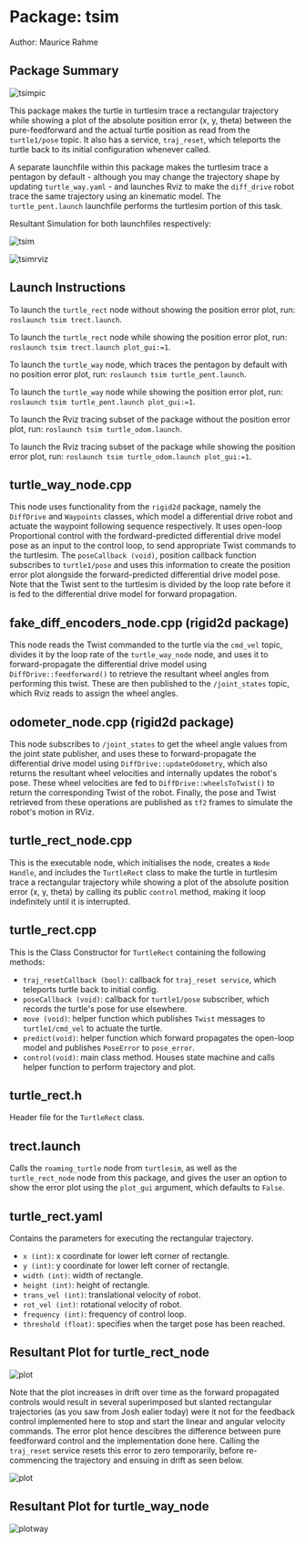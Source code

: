 # Package: tsim
Author: Maurice Rahme

## Package Summary

![tsimpic](media/traj_rect.png)

This package makes the turtle in turtlesim trace a rectangular trajectory while showing a plot of the absolute position error (x, y, theta) between the pure-feedforward and the actual turtle position as read from the `turtle1/pose` topic. It also has a service, `traj_reset`, which teleports the turtle back to its initial configuration whenever called.

A separate launchfile within this package makes the turtlesim trace a pentagon by default - although you may change the trajectory shape by updating `turtle_way.yaml` - and launches Rviz to make the `diff_drive` robot trace the same trajectory using an kinematic model. The `turtle_pent.launch` launchfile performs the turtlesim portion of this task.

Resultant Simulation for both launchfiles respectively:

![tsim](media/traj_rect.gif)

![tsimrviz](media/dd_turtle.gif)

## Launch Instructions
To launch the `turtle_rect` node without showing the position error plot, run: `roslaunch tsim trect.launch`.

To launch the `turtle_rect` node while showing the position error plot, run: `roslaunch tsim trect.launch plot_gui:=1`.

To launch the `turtle_way` node, which traces the pentagon by default with no position error plot, run: `roslaunch tsim turtle_pent.launch`.

To launch the `turtle_way` node while showing the position error plot, run: `roslaunch tsim turtle_pent.launch plot_gui:=1`.

To launch the Rviz tracing subset of the package without the position error plot, run: `roslaunch tsim turtle_odom.launch`.

To launch the Rviz tracing subset of the package while showing the position error plot, run: `roslaunch tsim turtle_odom.launch plot_gui:=1`.

## turtle_way_node.cpp
This node uses functionality from the `rigid2d` package, namely the `DiffDrive` and `Waypoints` classes, which model a differential drive robot and actuate the waypoint following sequence respectively. It uses open-loop Proportional control with the fordward-predicted differential drive model pose as an input to the control loop, to send appropriate Twist commands to the turtlesim. The `poseCallback (void)`, position callback function subscribes to `turtle1/pose` and uses this information to create the position error plot alongside the forward-predicted differential drive model pose. Note that the Twist sent to the turtlesim is divided by the loop rate before it is fed to the differential drive model for forward propagation.

## fake_diff_encoders_node.cpp (rigid2d package)
This node reads the Twist commanded to the turtle via the `cmd_vel` topic, divides it by the loop rate of the `turtle_way_node` node, and uses it to forward-propagate the differential drive model using `DiffDrive::feedforward()` to retrieve the resultant wheel angles from performing this twist. These are then published to the `/joint_states` topic, which Rviz reads to assign the wheel angles. 

## odometer_node.cpp (rigid2d package)
This node subscribes to `/joint_states` to get the wheel angle values from the joint state publisher, and uses these to forward-propagate the differential drive model using `DiffDrive::updateOdometry`, which also returns the resultant wheel velocities and internally updates the robot's pose. These wheel velocities are fed to `DiffDrive::wheelsToTwist()` to return the corresponding Twist of the robot. Finally, the pose and Twist retrieved from these operations are published as `tf2` frames to simulate the robot's motion in RViz.

## turtle_rect_node.cpp
This is the executable node, which initialises the node, creates a `Node Handle`, and includes the `TurtleRect` class to make the turtle in turtlesim trace a rectangular trajectory while showing a plot of the absolute position error (x, y, theta) by calling its public `control` method, making it loop indefinitely until it is interrupted.

## turtle_rect.cpp
This is the Class Constructor for `TurtleRect` containing the following methods:

* `traj_resetCallback (bool)`: callback for `traj_reset service`, which teleports turtle back to initial config.
* `poseCallback (void)`: callback for `turtle1/pose` subscriber, which records the turtle's pose for use elsewhere.
* `move (void)`: helper function which publishes `Twist` messages to `turtle1/cmd_vel` to actuate the turtle.
* `predict(void)`: helper function which forward propagates the open-loop model and publishes `PoseError` to `pose_error`.
* `control(void)`: main class method. Houses state machine and calls helper function to perform trajectory and plot.

## turtle_rect.h
Header file for the `TurtleRect` class.

## trect.launch
Calls the `roaming_turtle` node from `turtlesim`, as well as the `turtle_rect_node` node from this package, and gives the user an option to show the error plot using the `plot_gui` argument, which defaults to `False`.

## turtle_rect.yaml
Contains the parameters for executing the rectangular trajectory.

* `x (int)`: x coordinate for lower left corner of rectangle.
* `y (int)`: y coordinate for lower left corner of rectangle.
* `width (int)`: width of rectangle.
* `height (int)`: height of rectangle.
* `trans_vel (int)`: translational velocity of robot.
* `rot_vel (int)`: rotational velocity of robot.
* `frequency (int)`: frequency of control loop.
* `threshold (float)`: specifies when the target pose has been reached.

## Resultant Plot for turtle_rect_node

![plot](media/plot.png)

Note that the plot increases in drift over time as the forward propagated controls would result in several superimposed but slanted rectangular trajectories (as you saw from Josh ealier today) were it not for the feedback control implemented here to stop and start the linear and angular velocity commands. The error plot hence descibres the difference between pure feedforward control and the implementation done here. Calling the `traj_reset` service resets this error to zero temporarily, before re-commencing the trajectory and ensuing in drift as seen below.

![plot](media/reset.png)

## Resultant Plot for turtle_way_node

![plotway](media/plot_way.png)



